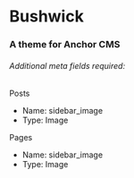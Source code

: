 # Bushwick

### A theme for Anchor CMS

###### Additional meta fields required:
Posts
- Name: sidebar_image
- Type: Image

Pages
- Name: sidebar_image
- Type: Image